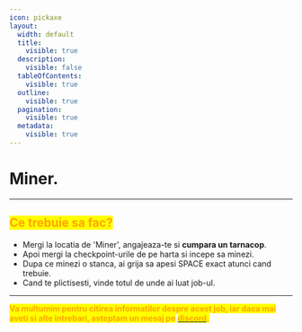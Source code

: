 ```yaml
---
icon: pickaxe
layout:
  width: default
  title:
    visible: true
  description:
    visible: false
  tableOfContents:
    visible: true
  outline:
    visible: true
  pagination:
    visible: true
  metadata:
    visible: true
---
```


# Miner.

***

## <mark style="color:orange;">**Ce trebuie sa fac?**</mark>

* Mergi la locatia de 'Miner', angajeaza-te si **cumpara un tarnacop**.
* Apoi mergi la checkpoint-urile de pe harta si incepe sa minezi.
* Dupa ce minezi o stanca, ai grija sa apesi SPACE exact atunci cand trebuie.
* Cand te plictisesti, vinde totul de unde ai luat job-ul.

***

<mark style="color:orange;">**Va multumim pentru citirea informatilor despre acest job, iar daca mai aveti si alte intrebari, asteptam un mesaj pe**</mark> [<mark style="color:orange;">**discord**</mark>](https://dsc.gg/flamero1)<mark style="color:orange;">**.**</mark>
